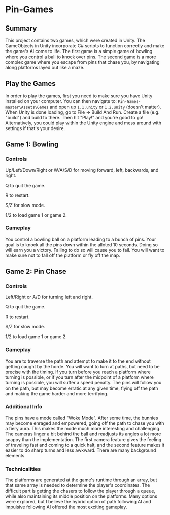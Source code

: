 # Pin-Games

## Summary
This project contains two games, which were created in Unity. The GameObjects in Unity incorporate C# scripts to function correctly and make the game's AI come to life. The first game is a simple game of bowling where you control a ball to knock over pins. The second game is a more complex game where you escape from pins that chase you, by navigating along platforms layed out like a maze.

## Play the Games
In order to play the games, first you need to make sure you have Unity installed on your computer. You can then navigate to:
`Pin-Games-master\Assets\Games`
and open up `1.1.unity` or `1.2.unity` (doesn't matter). When Unity is done loading, go to File -> Build And Run. Create a file (e.g. "build") and build to there. Then hit "Play!" and you're good to go! Alternatively, you could play within the Unity engine and mess around with settings if that's your desire.

## Game 1: Bowling

### Controls
Up/Left/Down/Right or W/A/S/D for moving forward, left, backwards, and right. 

Q to quit the game. 

R to restart. 

S/Z for slow mode. 

1/2 to load game 1 or game 2.

### Gameplay
You control a bowling ball on a platform leading to a bunch of pins. Your goal is to knock all the pins down within the alloted 10 seconds. Doing so will earn you a victory. Failing to do so will cause you to fail. You will want to make sure not to fall off the platform or fly off the map.

## Game 2: Pin Chase

### Controls
Left/Right or A/D for turning left and right. 

Q to quit the game. 

R to restart. 

S/Z for slow mode. 

1/2 to load game 1 or game 2.

### Gameplay
You are to traverse the path and attempt to make it to the end without getting caught by the horde. You will want to turn at paths, but need to be precise with the timing. If you turn before you reach a platform where turning is possible, or if you turn after the midpoint of a platform where turning is possible, you will suffer a speed penalty. The pins will follow you on the path, but may become erratic at any given time, flying off the path and making the game harder and more terrifying.

### Additional Info
The pins have a mode called "Woke Mode". After some time, the bunnies may become enraged and empowered, going off the path to chase you with a fiery aura. This makes the mode much more interesting and challenging. The cameras linger a bit behind the ball and readjusts its angles a lot more snappy than the implementation. The first camera feature gives the feeling of traveling fast and coming to a quick halt, and the second feature makes it easier to do sharp turns and less awkward. There are many background elements.

### Technicalities
The platforms are generated at the game's runtime through an array, but that same array is needed to determine the player's coordinates. The difficult part is getting the chasers to follow the player through a queue, while also maintaining its middle position on the platforms. Many options were explored, but I believe the hybrid option of path following AI and impulsive following AI offered the most exciting gameplay.
